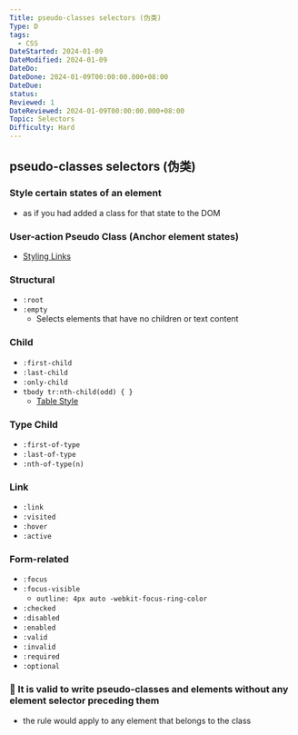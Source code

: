 ```yaml
---
Title: pseudo-classes selectors (伪类)
Type: D
tags:
  - CSS
DateStarted: 2024-01-09
DateModified: 2024-01-09
DateDo: 
DateDone: 2024-01-09T00:00:00.000+08:00
DateDue: 
status: 
Reviewed: 1
DateReviewed: 2024-01-09T00:00:00.000+08:00
Topic: Selectors
Difficulty: Hard
---
```

## pseudo-classes selectors (伪类)

### Style **certain states** of an element
- as if you had added a class for that state to the DOM

### User-action Pseudo Class (Anchor element states)
- [Styling Links](Styling%20Links.md)

### Structural
- `:root`
- `:empty`
    - Selects elements that have no children or text content

### Child
- `:first-child`
- `:last-child`
- `:only-child`
- `tbody tr:nth-child(odd) { }`
    - [Table Style](Table%20Style.md)

### Type Child
- `:first-of-type`
- `:last-of-type`
- `:nth-of-type(n)`

### Link
- `:link`
- `:visited`
- `:hover`
- `:active`

### Form-related
- `:focus`
- `:focus-visible`
	- `outline: 4px auto -webkit-focus-ring-color`
- `:checked`
- `:disabled`
- `:enabled`
- `:valid`
- `:invalid`
- `:required`
- `:optional`

### 📌  It is valid to write pseudo-classes and elements without any element selector preceding them
- the rule would apply to any element that belongs to the class